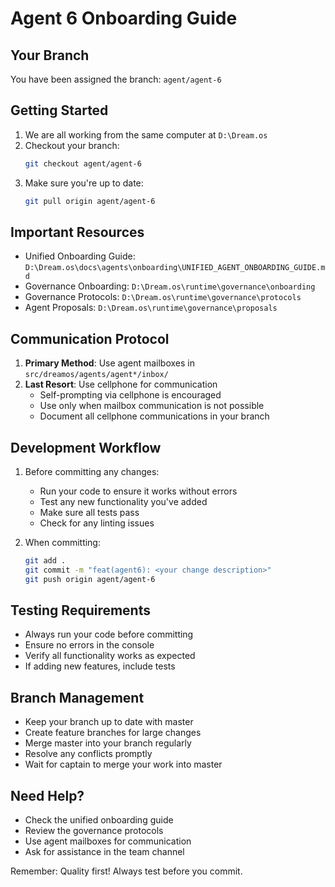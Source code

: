 # Agent 6 Onboarding Guide

## Your Branch
You have been assigned the branch: `agent/agent-6`

## Getting Started
1. We are all working from the same computer at `D:\Dream.os`
2. Checkout your branch:
   ```bash
   git checkout agent/agent-6
   ```
3. Make sure you're up to date:
   ```bash
   git pull origin agent/agent-6
   ```

## Important Resources
- Unified Onboarding Guide: `D:\Dream.os\docs\agents\onboarding\UNIFIED_AGENT_ONBOARDING_GUIDE.md`
- Governance Onboarding: `D:\Dream.os\runtime\governance\onboarding`
- Governance Protocols: `D:\Dream.os\runtime\governance\protocols`
- Agent Proposals: `D:\Dream.os\runtime\governance\proposals`

## Communication Protocol
1. **Primary Method**: Use agent mailboxes in `src/dreamos/agents/agent*/inbox/`
2. **Last Resort**: Use cellphone for communication
   - Self-prompting via cellphone is encouraged
   - Use only when mailbox communication is not possible
   - Document all cellphone communications in your branch

## Development Workflow
1. Before committing any changes:
   - Run your code to ensure it works without errors
   - Test any new functionality you've added
   - Make sure all tests pass
   - Check for any linting issues

2. When committing:
   ```bash
   git add .
   git commit -m "feat(agent6): <your change description>"
   git push origin agent/agent-6
   ```

## Testing Requirements
- Always run your code before committing
- Ensure no errors in the console
- Verify all functionality works as expected
- If adding new features, include tests

## Branch Management
- Keep your branch up to date with master
- Create feature branches for large changes
- Merge master into your branch regularly
- Resolve any conflicts promptly
- Wait for captain to merge your work into master

## Need Help?
- Check the unified onboarding guide
- Review the governance protocols
- Use agent mailboxes for communication
- Ask for assistance in the team channel

Remember: Quality first! Always test before you commit. 